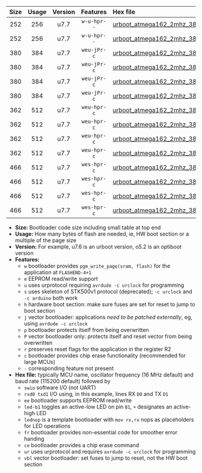 |Size|Usage|Version|Features|Hex file|
|:-:|:-:|:-:|:-:|:--|
|252|256|u7.7|`w-u-hpr--`|[urboot_atmega162_2mhz_38400bps_swio_rxb2_txb3_ur.hex](https://raw.githubusercontent.com/stefanrueger/urboot.hex/main/mcus/atmega162/fcpu_2mhz/38400_bps/urboot_atmega162_2mhz_38400bps_swio_rxb2_txb3_ur.hex)|
|252|256|u7.7|`w-u-hpr--`|[urboot_atmega162_2mhz_38400bps_swio_rxd0_txd1_ur.hex](https://raw.githubusercontent.com/stefanrueger/urboot.hex/main/mcus/atmega162/fcpu_2mhz/38400_bps/urboot_atmega162_2mhz_38400bps_swio_rxd0_txd1_ur.hex)|
|380|384|u7.7|`weu-jPr-c`|[urboot_atmega162_2mhz_38400bps_swio_rxb2_txb3_ee_led+b0_fr_ce_ur_vbl.hex](https://raw.githubusercontent.com/stefanrueger/urboot.hex/main/mcus/atmega162/fcpu_2mhz/38400_bps/urboot_atmega162_2mhz_38400bps_swio_rxb2_txb3_ee_led+b0_fr_ce_ur_vbl.hex)|
|380|384|u7.7|`weu-jPr-c`|[urboot_atmega162_2mhz_38400bps_swio_rxb2_txb3_ee_lednop_fr_ce_ur_vbl.hex](https://raw.githubusercontent.com/stefanrueger/urboot.hex/main/mcus/atmega162/fcpu_2mhz/38400_bps/urboot_atmega162_2mhz_38400bps_swio_rxb2_txb3_ee_lednop_fr_ce_ur_vbl.hex)|
|380|384|u7.7|`weu-jPr-c`|[urboot_atmega162_2mhz_38400bps_swio_rxd0_txd1_ee_led+b0_fr_ce_ur_vbl.hex](https://raw.githubusercontent.com/stefanrueger/urboot.hex/main/mcus/atmega162/fcpu_2mhz/38400_bps/urboot_atmega162_2mhz_38400bps_swio_rxd0_txd1_ee_led+b0_fr_ce_ur_vbl.hex)|
|380|384|u7.7|`weu-jPr-c`|[urboot_atmega162_2mhz_38400bps_swio_rxd0_txd1_ee_lednop_fr_ce_ur_vbl.hex](https://raw.githubusercontent.com/stefanrueger/urboot.hex/main/mcus/atmega162/fcpu_2mhz/38400_bps/urboot_atmega162_2mhz_38400bps_swio_rxd0_txd1_ee_lednop_fr_ce_ur_vbl.hex)|
|362|512|u7.7|`weu-hpr-c`|[urboot_atmega162_2mhz_38400bps_swio_rxb2_txb3_ee_led+b0_fr_ce_ur.hex](https://raw.githubusercontent.com/stefanrueger/urboot.hex/main/mcus/atmega162/fcpu_2mhz/38400_bps/urboot_atmega162_2mhz_38400bps_swio_rxb2_txb3_ee_led+b0_fr_ce_ur.hex)|
|362|512|u7.7|`weu-hpr-c`|[urboot_atmega162_2mhz_38400bps_swio_rxb2_txb3_ee_lednop_fr_ce_ur.hex](https://raw.githubusercontent.com/stefanrueger/urboot.hex/main/mcus/atmega162/fcpu_2mhz/38400_bps/urboot_atmega162_2mhz_38400bps_swio_rxb2_txb3_ee_lednop_fr_ce_ur.hex)|
|362|512|u7.7|`weu-hpr-c`|[urboot_atmega162_2mhz_38400bps_swio_rxd0_txd1_ee_led+b0_fr_ce_ur.hex](https://raw.githubusercontent.com/stefanrueger/urboot.hex/main/mcus/atmega162/fcpu_2mhz/38400_bps/urboot_atmega162_2mhz_38400bps_swio_rxd0_txd1_ee_led+b0_fr_ce_ur.hex)|
|362|512|u7.7|`weu-hpr-c`|[urboot_atmega162_2mhz_38400bps_swio_rxd0_txd1_ee_lednop_fr_ce_ur.hex](https://raw.githubusercontent.com/stefanrueger/urboot.hex/main/mcus/atmega162/fcpu_2mhz/38400_bps/urboot_atmega162_2mhz_38400bps_swio_rxd0_txd1_ee_lednop_fr_ce_ur.hex)|
|466|512|u7.7|`wes-hpr-c`|[urboot_atmega162_2mhz_38400bps_swio_rxb2_txb3_ee_led+b0_fr_ce.hex](https://raw.githubusercontent.com/stefanrueger/urboot.hex/main/mcus/atmega162/fcpu_2mhz/38400_bps/urboot_atmega162_2mhz_38400bps_swio_rxb2_txb3_ee_led+b0_fr_ce.hex)|
|466|512|u7.7|`wes-hpr-c`|[urboot_atmega162_2mhz_38400bps_swio_rxb2_txb3_ee_lednop_fr_ce.hex](https://raw.githubusercontent.com/stefanrueger/urboot.hex/main/mcus/atmega162/fcpu_2mhz/38400_bps/urboot_atmega162_2mhz_38400bps_swio_rxb2_txb3_ee_lednop_fr_ce.hex)|
|466|512|u7.7|`wes-hpr-c`|[urboot_atmega162_2mhz_38400bps_swio_rxd0_txd1_ee_led+b0_fr_ce.hex](https://raw.githubusercontent.com/stefanrueger/urboot.hex/main/mcus/atmega162/fcpu_2mhz/38400_bps/urboot_atmega162_2mhz_38400bps_swio_rxd0_txd1_ee_led+b0_fr_ce.hex)|
|466|512|u7.7|`wes-hpr-c`|[urboot_atmega162_2mhz_38400bps_swio_rxd0_txd1_ee_lednop_fr_ce.hex](https://raw.githubusercontent.com/stefanrueger/urboot.hex/main/mcus/atmega162/fcpu_2mhz/38400_bps/urboot_atmega162_2mhz_38400bps_swio_rxd0_txd1_ee_lednop_fr_ce.hex)|

- **Size:** Bootloader code size including small table at top end
- **Usage:** How many bytes of flash are needed, ie, HW boot section or a multiple of the page size
- **Version:** For example, u7.6 is an urboot version, o5.2 is an optiboot version
- **Features:**
  + `w` bootloader provides `pgm_write_page(sram, flash)` for the application at `FLASHEND-4+1`
  + `e` EEPROM read/write support
  + `u` uses urprotocol requiring `avrdude -c urclock` for programming
  + `s` uses skeleton of STK500v1 protocol (deprecated); `-c urclock` and `-c arduino` both work
  + `h` hardware boot section: make sure fuses are set for reset to jump to boot section
  + `j` vector bootloader: applications *need to be patched externally*, eg, using `avrdude -c urclock`
  + `p` bootloader protects itself from being overwritten
  + `P` vector bootloader only: protects itself and reset vector from being overwritten
  + `r` preserves reset flags for the application in the register R2
  + `c` bootloader provides chip erase functionality (recommended for large MCUs)
  + `-` corresponding feature not present
- **Hex file:** typically MCU name, oscillator frequency (16 MHz default) and baud rate (115200 default) followed by
  + `swio` software I/O (not UART)
  + `rxd0 txd1` I/O using, in this example, lines RX `D0` and TX `D1`
  + `ee` bootloader supports EEPROM read/write
  + `led-b1` toggles an active-low LED on pin `B1`, `+` designates an active-high LED
  + `lednop` is a template bootloader with `mov rx,rx` nops as placeholders for LED operations
  + `fr` bootloader provides non-essential code for smoother error handing
  + `ce` bootloader provides a chip erase command
  + `ur` uses urprotocol and requires `avrdude -c urclock` for programming
  + `vbl` vector bootloader: set fuses to jump to reset, not the HW boot section
